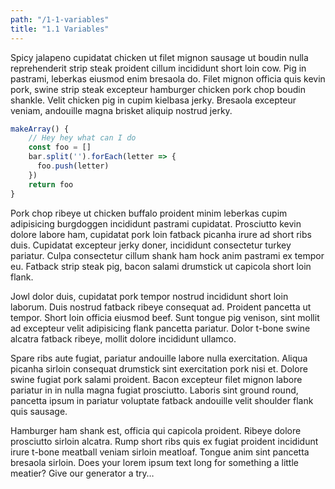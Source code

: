 ```yaml
---
path: "/1-1-variables"
title: "1.1 Variables"
---
```


Spicy jalapeno cupidatat chicken ut filet mignon sausage ut boudin nulla
reprehenderit strip steak proident cillum incididunt short loin cow. Pig in
pastrami, leberkas eiusmod enim bresaola do. Filet mignon officia quis kevin
pork, swine strip steak excepteur hamburger chicken pork chop boudin shankle.
Velit chicken pig in cupim kielbasa jerky. Bresaola excepteur veniam, andouille
magna brisket aliquip nostrud jerky.

```javascript
makeArray() {
    // Hey hey what can I do
    const foo = []
    bar.split('').forEach(letter => {
      foo.push(letter)
    })
    return foo
}
```

Pork chop ribeye ut chicken buffalo proident minim leberkas cupim adipisicing
burgdoggen incididunt pastrami cupidatat. Prosciutto kevin dolore labore ham,
cupidatat pork loin fatback picanha irure ad short ribs duis. Cupidatat
excepteur jerky doner, incididunt consectetur turkey pariatur. Culpa consectetur
cillum shank ham hock anim pastrami ex tempor eu. Fatback strip steak pig, bacon
salami drumstick ut capicola short loin flank.

Jowl dolor duis, cupidatat pork tempor nostrud incididunt short loin laborum.
Duis nostrud fatback ribeye consequat ad. Proident pancetta ut tempor. Short
loin officia eiusmod beef. Sunt tongue pig venison, sint mollit ad excepteur
velit adipisicing flank pancetta pariatur. Dolor t-bone swine alcatra fatback
ribeye, mollit dolore incididunt ullamco.

Spare ribs aute fugiat, pariatur andouille labore nulla exercitation. Aliqua
picanha sirloin consequat drumstick sint exercitation pork nisi et. Dolore swine
fugiat pork salami proident. Bacon excepteur filet mignon labore pariatur in in
nulla magna fugiat prosciutto. Laboris sint ground round, pancetta ipsum in
pariatur voluptate fatback andouille velit shoulder flank quis sausage.

Hamburger ham shank est, officia qui capicola proident. Ribeye dolore prosciutto
sirloin alcatra. Rump short ribs quis ex fugiat proident incididunt irure t-bone
meatball veniam sirloin meatloaf. Tongue anim sint pancetta bresaola sirloin.
Does your lorem ipsum text long for something a little meatier? Give our
generator a try…
